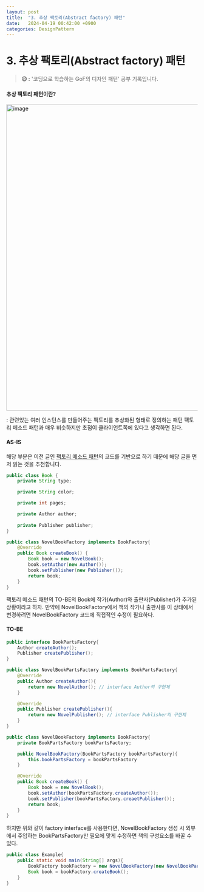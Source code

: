 ```yaml
---
layout: post
title:  "3. 추상 팩토리(Abstract factory) 패턴"
date:   2024-04-19 00:42:00 +0900
categories: DesignPattern
---
```


# 3. 추상 팩토리(Abstract factory) 패턴

> **😉 :** '코딩으로 학습하는 GoF의 디자인 패턴' 공부 기록입니다.

<h4>추상 팩토리 패턴이란? </h4>

<img width="805" alt="image" src="https://github.com/JiyoungMa/JiyoungMa.github.io/assets/50768959/cfff2b6a-f9a2-4efa-a2f6-5d7983a2d3bc">

: 관련있는 여러 인스턴스를 만들어주는 팩토리를 추상화된 형태로 정의하는 패턴
팩토리 메소드 패턴과 매우 비슷하지만 초점이 클라이언트쪽에 있다고 생각하면 된다.

<h4>AS-IS</h4>

해당 부분은 이전 글인 [팩토리 메소드 패턴](https://jiyoungma.github.io/posts/%ED%8C%A9%ED%86%A0%EB%A6%AC-%EB%A9%94%EC%86%8C%EB%93%9C-%ED%8C%A8%ED%84%B4/)의 코드를 기반으로 하기 때문에 해당 글을 먼저 읽는 것을 추천합니다.

```Java
public class Book {
    private String type;

    private String color;

    private int pages;

    private Author author;
    
    private Publisher publisher;
}

public class NovelBookFactory implements BookFactory{
    @Override
    public Book createBook() {
        Book book = new NovelBook();
        book.setAuthor(new Author());
        book.setPublisher(new Publisher());
        return book;
    }
}
```

팩토리 메소드 패턴의 TO-BE의 Book에 작가(Author)와 출판사(Publisher)가 추가된 상황이라고 하자. 만약에 NovelBookFactory에서 책의 작가나 출판사를 이 상태에서 변경하려면 NovelBookFactory 코드에 직접적인 수정이 필요하다.

<h4>TO-BE</h4>

```Java
public interface BookPartsFactory{
    Author createAuthor();
    Publisher createPublisher();
}

public class NovelBookPartsFactory implements BookPartsFactory{
    @Override
    public Author createAuthor(){
        return new NovelAuthor(); // interface Author의 구현체
    }

    @Override
    public Publisher createPublisher(){
        return new NovelPublisher(); // interface Publisher의 구현체
    }
}

public class NovelBookFactory implements BookFactory{
    private BookPartsFactory bookPartsFactory;

    public NovelBookFactory(BookPartsFactory bookPartsFactory){
        this.bookPartsFactory = bookPartsFactory
    }

    @Override
    public Book createBook() {
        Book book = new NovelBook();
        book.setAuthor(bookPartsFactory.createAuthor());
        book.setPublisher(bookPartsFactory.creaetPublisher());
        return book;
    }
}
```

하지만 위와 같이 factory interface를 사용한다면, NovelBookFactory 생성 시 외부에서 주입하는 BookPartsFactory만 필요에 맞게 수정하면 책의 구성요소를 바꿀 수 있다.

```Java
public class Example{
    public static void main(String[] args){
        BookFactory bookFactory = new NovelBookFactory(new NovelBookPartsFactory());
        Book book = bookFactory.createBook();
    }
}
```